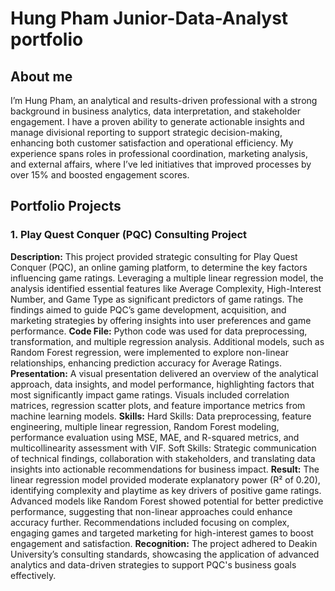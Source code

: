 # Hung Pham Junior-Data-Analyst portfolio
## About me
I’m Hung Pham, an analytical and results-driven professional with a strong background in business analytics, data interpretation, and stakeholder engagement. I have a proven ability to generate actionable insights and manage divisional reporting to support strategic decision-making, enhancing both customer satisfaction and operational efficiency. My experience spans roles in professional coordination, marketing analysis, and external affairs, where I’ve led initiatives that improved processes by over 15% and boosted engagement scores.
## Portfolio Projects
### 1. Play Quest Conquer (PQC) Consulting Project
**Description:** This project provided strategic consulting for Play Quest Conquer (PQC), an online gaming platform, to determine the key factors influencing game ratings. Leveraging a multiple linear regression model, the analysis identified essential features like Average Complexity, High-Interest Number, and Game Type as significant predictors of game ratings. The findings aimed to guide PQC’s game development, acquisition, and marketing strategies by offering insights into user preferences and game performance.
**Code File:** Python code was used for data preprocessing, transformation, and multiple regression analysis. Additional models, such as Random Forest regression, were implemented to explore non-linear relationships, enhancing prediction accuracy for Average Ratings. 
**Presentation:** A visual presentation delivered an overview of the analytical approach, data insights, and model performance, highlighting factors that most significantly impact game ratings. Visuals included correlation matrices, regression scatter plots, and feature importance metrics from machine learning models.
**Skills:**
Hard Skills: Data preprocessing, feature engineering, multiple linear regression, Random Forest modeling, performance evaluation using MSE, MAE, and R-squared metrics, and multicollinearity assessment with VIF.
Soft Skills: Strategic communication of technical findings, collaboration with stakeholders, and translating data insights into actionable recommendations for business impact.
**Result:** The linear regression model provided moderate explanatory power (R² of 0.20), identifying complexity and playtime as key drivers of positive game ratings. Advanced models like Random Forest showed potential for better predictive performance, suggesting that non-linear approaches could enhance accuracy further. Recommendations included focusing on complex, engaging games and targeted marketing for high-interest games to boost engagement and satisfaction.
**Recognition:** The project adhered to Deakin University’s consulting standards, showcasing the application of advanced analytics and data-driven strategies to support PQC's business goals effectively.
